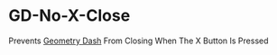 # GD-No-X-Close
Prevents [Geometry Dash](https://store.steampowered.com/app/322170/Geometry_Dash) From Closing When The X Button Is Pressed

